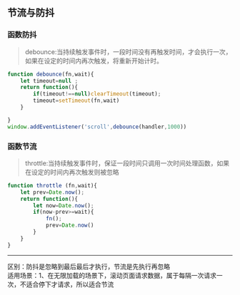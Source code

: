 ## 节流与防抖

### 函数防抖

> debounce:当持续触发事件时，一段时间没有再触发时间，才会执行一次，如果在设定的时间内再次触发，将重新开始计时。

```javascript
function debounce(fn,wait){
    let timeout=null ;
    return function(){
        if(timeout!==null)clearTimeout(timeout);
        timeout=setTimeout(fn,wait)
    }

}
window.addEventListener('scroll',debounce(handler,1000))
```

### 函数节流

> throttle:当持续触发事件时，保证一段时间只调用一次时间处理函数，如果在设定的时间内再次触发则被忽略

```javascript
function throttle (fn,wait){
    let prev=Date.now();
    return function(){
        let now=Date.now();
        if(now-prev>=wait){
            fn();
            prev=Date.now()
        }
    }
}
```

---

区别：防抖是忽略到最后最后才执行，节流是先执行再忽略    
适用场景：1、在无限加载的场景下，滚动页面请求数据，属于每隔一次请求一次，不适合停下才请求，所以适合节流
